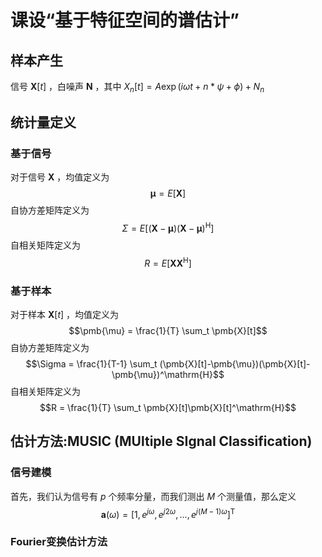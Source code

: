 # 课设“基于特征空间的谱估计”

## 样本产生
信号 $\pmb{X}[t]$ ，白噪声 $\pmb{N}$ ，其中 $X_n[t] = A\exp(i\omega t + n*\psi + \phi) + N_n$ 

## 统计量定义
### 基于信号
对于信号 $\pmb{X}$ ，均值定义为
$$\pmb{\mu} = E[\pmb{X}]$$
自协方差矩阵定义为
$$\Sigma = E[(\pmb{X}-\pmb{\mu})(\pmb{X}-\pmb{\mu})^\mathrm{H}]$$
自相关矩阵定义为
$$R = E[\pmb{X}\pmb{X}^\mathrm{H}]$$

### 基于样本
对于样本 $\pmb{X}[t]$ ，均值定义为
$$\pmb{\mu} = \frac{1}{T} \sum_t \pmb{X}[t]$$
自协方差矩阵定义为
$$\Sigma = \frac{1}{T-1} \sum_t (\pmb{X}[t]-\pmb{\mu})(\pmb{X}[t]-\pmb{\mu})^\mathrm{H}$$
自相关矩阵定义为
$$R = \frac{1}{T} \sum_t \pmb{X}[t]\pmb{X}[t]^\mathrm{H}$$

## 估计方法:MUSIC (MUltiple SIgnal Classification)
### 信号建模
首先，我们认为信号有 $p$ 个频率分量，而我们测出 $M$ 个测量值，那么定义
$$\pmb{a}(\omega) = [1,e^{j\omega},e^{j2\omega},...,e^{j(M-1)\omega}]^\mathrm{T}$$

### Fourier变换估计方法
